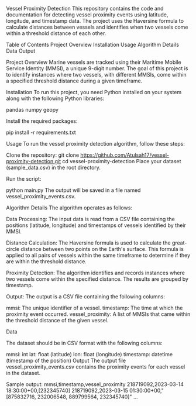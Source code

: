 Vessel Proximity Detection
This repository contains the code and documentation for detecting vessel proximity events using latitude, longitude, and timestamp data. The project uses the Haversine formula to calculate distances between vessels and identifies when two vessels come within a threshold distance of each other.

Table of Contents
Project Overview
Installation
Usage
Algorithm Details
Data
Output

Project Overview
Marine vessels are tracked using their Maritime Mobile Service Identity (MMSI), a unique 9-digit number. The goal of this project is to identify instances where two vessels, with different MMSIs, come within a specified threshold distance during a given timeframe.

Installation
To run this project, you need Python installed on your system along with the following Python libraries:

pandas
numpy
geopy

Install the required packages:

pip install -r requirements.txt

Usage
To run the vessel proximity detection algorithm, follow these steps:

Clone the repository:
git clone https://github.com/Atulsah17/vessel-proximity-detection.git
cd vessel-proximity-detection
Place your dataset (sample_data.csv) in the root directory.

Run the script:

python main.py
The output will be saved in a file named vessel_proximity_events.csv.

Algorithm Details
The algorithm operates as follows:

Data Processing: The input data is read from a CSV file containing the positions (latitude, longitude) and timestamps of vessels identified by their MMSI.

Distance Calculation: The Haversine formula is used to calculate the great-circle distance between two points on the Earth's surface. This formula is applied to all pairs of vessels within the same timeframe to determine if they are within the threshold distance.

Proximity Detection: The algorithm identifies and records instances where two vessels come within the specified distance. The results are grouped by timestamp.

Output: The output is a CSV file containing the following columns:

mmsi: The unique identifier of a vessel.
timestamp: The time at which the proximity event occurred.
vessel_proximity: A list of MMSIs that came within the threshold distance of the given vessel.

Data

The dataset should be in CSV format with the following columns:

mmsi: int
lat: float (latitude)
lon: float (longitude)
timestamp: datetime (timestamp of the position)
Output
The output file vessel_proximity_events.csv contains the proximity events for each vessel in the dataset.

Sample output:
mmsi,timestamp,vessel_proximity
218719092,2023-03-14 18:30:00+00,[232345740]
218719092,2023-03-15 01:30:00+00,"[875832716, 232006548, 889799564, 232345740]"
...
